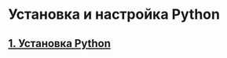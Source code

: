 # Установка и настройка Python

## [1. Установка Python](https://itnote.ksw.su/python_docs/install_python/install-linux-mint)





